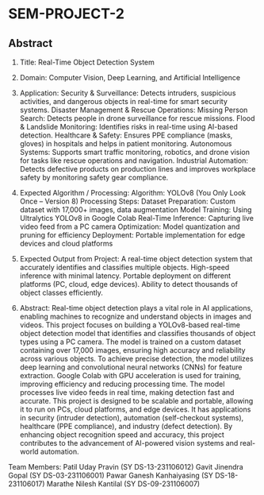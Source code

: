 # SEM-PROJECT-2

## Abstract


1. Title: Real-Time Object Detection System

2. Domain: Computer Vision, Deep Learning, and Artificial Intelligence

3. Application:
Security & Surveillance: Detects intruders, suspicious activities, and dangerous objects in real-time for smart security systems.
Disaster Management & Rescue Operations: Missing Person Search: Detects people in drone surveillance for rescue missions.
Flood & Landslide Monitoring: Identifies risks in real-time using AI-based detection.
Healthcare & Safety: Ensures PPE compliance (masks, gloves) in hospitals and helps in patient monitoring.
Autonomous Systems: Supports smart traffic monitoring, robotics, and drone vision for tasks like rescue operations and navigation.
Industrial Automation: Detects defective products on production lines and improves workplace safety by monitoring safety gear compliance.

4. Expected Algorithm / Processing:
Algorithm: YOLOv8 (You Only Look Once – Version 8)
Processing Steps:
Dataset Preparation: Custom dataset with 17,000+ images, data augmentation
Model Training: Using Ultralytics YOLOv8 in Google Colab
Real-Time Inference: Capturing live video feed from a PC camera
Optimization: Model quantization and pruning for efficiency
Deployment: Portable implementation for edge devices and cloud platforms

5. Expected Output from Project:
A real-time object detection system that accurately identifies and classifies multiple objects.
High-speed inference with minimal latency.
Portable deployment on different platforms (PC, cloud, edge devices).
Ability to detect thousands of object classes efficiently.

6. Abstract:
Real-time object detection plays a vital role in AI applications, enabling machines to recognize and understand objects in images and videos. This project focuses on building a YOLOv8-based real-time object detection model that identifies and classifies thousands of object types using a PC camera. The model is trained on a custom dataset containing over 17,000 images, ensuring high accuracy and reliability across various objects.
To achieve precise detection, the model utilizes deep learning and convolutional neural networks (CNNs) for feature extraction. Google Colab with GPU acceleration is used for training, improving efficiency and reducing processing time. The model processes live video feeds in real time, making detection fast and accurate.
This project is designed to be scalable and portable, allowing it to run on PCs, cloud platforms, and edge devices. It has applications in security (intruder detection), automation (self-checkout systems), healthcare (PPE compliance), and industry (defect detection). By enhancing object recognition speed and accuracy, this project contributes to the advancement of AI-powered vision systems and real-world automation.

Team Members:
Patil Uday Pravin (SY DS-13-231106012) 
Gavit Jinendra Gopal (SY DS-03-231106001)
Pawar Ganesh Kanhaiyasing (SY DS-18-231106017)
Marathe Nilesh Kantilal (SY DS-09-231106007)
